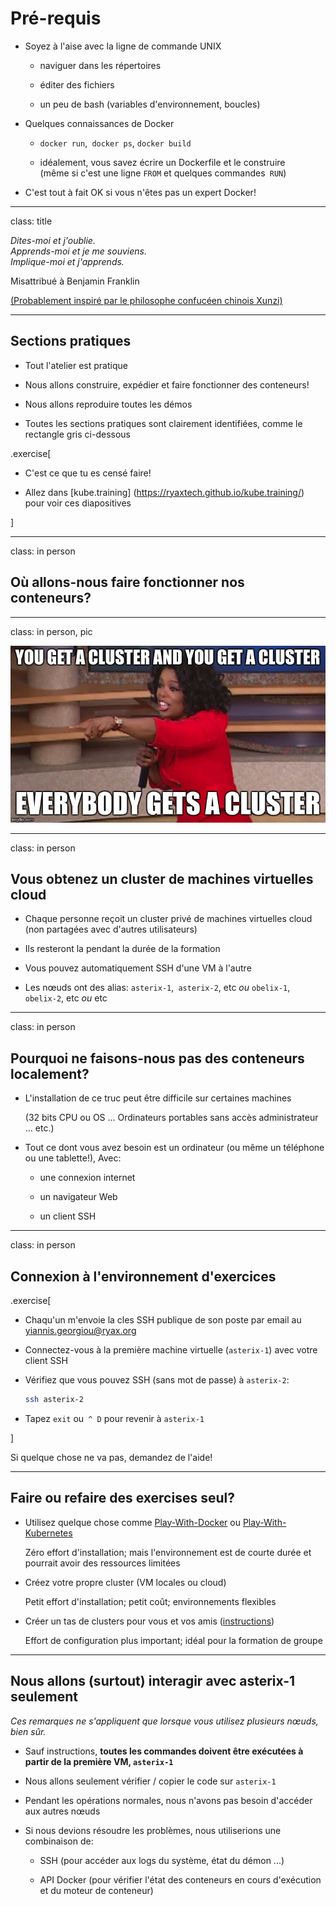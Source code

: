 # Pré-requis

- Soyez à l'aise avec la ligne de commande UNIX

  - naviguer dans les répertoires

  - éditer des fichiers

  - un peu de bash (variables d'environnement, boucles)

- Quelques connaissances de Docker

  - `docker run`,` docker ps`, `docker build`

  - idéalement, vous savez écrire un Dockerfile et le construire
    <br/>
    (même si c'est une ligne `FROM` et quelques commandes` RUN`)

- C'est tout à fait OK si vous n'êtes pas un expert Docker!

---

class: title

*Dites-moi et j'oublie.*
<br/>
*Apprends-moi et je me souviens.*
<br/>
*Implique-moi et j'apprends.*

Misattribué à Benjamin Franklin

[(Probablement inspiré par le philosophe confucéen chinois Xunzi)](https://www.barrypopik.com/index.php/new_york_city/entry/tell_me_and_i_forget_teach_me_and_i_may_remember_involve_me_and_i_will_lear/)

---

## Sections pratiques

- Tout l'atelier est pratique

- Nous allons construire, expédier et faire fonctionner des conteneurs!

- Nous allons reproduire toutes les démos

- Toutes les sections pratiques sont clairement identifiées, comme le rectangle gris ci-dessous

.exercise[

- C'est ce que tu es censé faire!

- Allez dans [kube.training] (https://ryaxtech.github.io/kube.training/) pour voir ces diapositives

]

---

class: in person

## Où allons-nous faire fonctionner nos conteneurs?

---

class: in person, pic

![Vous obtenez un cluster](images/you-get-a-cluster.jpg)

---

class: in person

## Vous obtenez un cluster de machines virtuelles cloud

- Chaque personne reçoit un cluster privé de machines virtuelles cloud (non partagées avec d'autres utilisateurs)

- Ils resteront la pendant la durée de la formation

- Vous pouvez automatiquement SSH d'une VM à l'autre

- Les nœuds ont des alias: `asterix-1`,` asterix-2`, etc *ou* `obelix-1`,` obelix-2`, etc *ou* etc

---

class: in person

## Pourquoi ne faisons-nous pas des conteneurs localement?

- L'installation de ce truc peut être difficile sur certaines machines

  (32 bits CPU ou OS ... Ordinateurs portables sans accès administrateur ... etc.)

- Tout ce dont vous avez besoin est un ordinateur (ou même un téléphone ou une tablette!), Avec:

  - une connexion internet

  - un navigateur Web

  - un client SSH

---

class: in person

## Connexion à l'environnement d'exercices

.exercise[

- Chaqu'un m'envoie la cles SSH publique de son poste par email au yiannis.georgiou@ryax.org

- Connectez-vous à la première machine virtuelle (`asterix-1`) avec votre client SSH

- Vérifiez que vous pouvez SSH (sans mot de passe) à `asterix-2`:
  ```bash
  ssh asterix-2
  ```
- Tapez `exit` ou` ^ D` pour revenir à `asterix-1`

]

Si quelque chose ne va pas, demandez de l'aide!

---

## Faire ou refaire des exercises seul?

- Utilisez quelque chose comme
  [Play-With-Docker](http://play-with-docker.com/) ou
  [Play-With-Kubernetes](https://medium.com/@marcosnils/introducing-pwk-play-with-k8s-159fcfeb787b)

  Zéro effort d'installation; mais l'environnement est de courte durée et
  pourrait avoir des ressources limitées

- Créez votre propre cluster (VM locales ou cloud)

  Petit effort d'installation; petit coût; environnements flexibles

- Créer un tas de clusters pour vous et vos amis
    ([instructions](https://github.com/RyaxTech/kube.training/tree/master/prepare-vms))

  Effort de configuration plus important; idéal pour la formation de groupe

---

## Nous allons (surtout) interagir avec asterix-1 seulement

*Ces remarques ne s'appliquent que lorsque vous utilisez plusieurs nœuds, bien sûr.*

- Sauf instructions, **toutes les commandes doivent être exécutées à partir de la première VM, `asterix-1`**

- Nous allons seulement vérifier / copier le code sur `asterix-1`

- Pendant les opérations normales, nous n'avons pas besoin d'accéder aux autres nœuds

- Si nous devions résoudre les problèmes, nous utiliserions une combinaison de:

  - SSH (pour accéder aux logs du système, état du démon ...)
  
  - API Docker (pour vérifier l'état des conteneurs en cours d'exécution et du moteur de conteneur)

